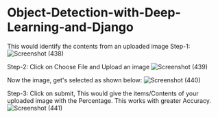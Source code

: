 # Object-Detection-with-Deep-Learning-and-Django
This would identify the contents from an uploaded image
Step-1: ![Screenshot (438)](https://github.com/VakaPrasanna/Object-Detection-with-Deep-Learning-and-Django/assets/96370281/010542d4-73c5-42dd-bb0e-8e80a3b9145e)

Step-2: Click on Choose File and Upload an image
![Screenshot (439)](https://github.com/VakaPrasanna/Object-Detection-with-Deep-Learning-and-Django/assets/96370281/147789a6-b398-49da-a538-4a6750d2e25c)

Now the image, get's selected as shown below:
![Screenshot (440)](https://github.com/VakaPrasanna/Object-Detection-with-Deep-Learning-and-Django/assets/96370281/ad92af46-54b9-4635-b9e7-9dc5c82b3e64)

Step-3: Click on submit, This would give the items/Contents of your uploaded image with the Percentage. This works with greater Accuracy.
![Screenshot (441)](https://github.com/VakaPrasanna/Object-Detection-with-Deep-Learning-and-Django/assets/96370281/26846999-eaff-4f46-b369-d481ac73c590)
